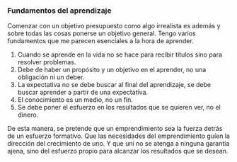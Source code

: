 ### Fundamentos del aprendizaje

Comenzar con un objetivo presupuesto como algo irrealista es además y sobre todas las cosas ponerse un objetivo general. Tengo varios fundamentos que me parecen esenciales a la hora de aprender.

1. Cuando se aprende en la vida no se hace para recibir títulos sino para resolver problemas.
2. Debe de haber un propósito y un objetivo en el aprender, no una obligación ni un deber.
3. La expectativa no se debe buscar al final del aprendizaje, se debe buscar aprender a partir de una expectativa.
4. El conocimiento es un medio, no un fin.
5. Se debe poner el esfuerzo en los resultados que se quieren ver, no el dinero.

De esta manera, se pretende que un emprendimiento sea la fuerza detrás de un esfuerzo formativo. Que las necesidades del emprendimiento guíen la dirección del crecimiento de uno. Y que uni no se atenga a ninguna garantía ajena, sino del esfuerzo propio para alcanzar los resultados que se desean.
